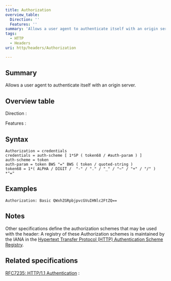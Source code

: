 ```yaml
---
title: Authorization
overview_table:
  Direction: ''
  Features: ''
summary: 'Allows a user agent to authenticate itself with an origin server.'
tags:
  - HTTP
  - Headers
uri: http/headers/Authorization

---
```

## <span>Summary</span>

Allows a user agent to authenticate itself with an origin server.

## <span>Overview table</span>

Direction
:

Features
:

## <span>Syntax</span>

    Authorization = credentials
    credentials = auth-scheme [ 1*SP ( token68 / #auth-param ) ]
    auth-scheme = token
    auth-param = token BWS "=" BWS ( token / quoted-string )
    token68 = 1*( ALPHA / DIGIT /  "-" / "." / "_" / "~" / "+" / "/" ) *"="

## <span>Examples</span>

```
Authorization: Basic QWxhZGRpbjpvcGVuIHNlc2FtZQ==
```

## <span>Notes</span>

Other specifications define the authorization schemes that may be used with the header: A registry of these Authorization schemes is maintained by the IANA in the [Hypertext Transfer Protocol (HTTP) Authentication Scheme Registry](http://www.iana.org/assignments/http-authschemes/http-authschemes.xhtml).

## <span>Related specifications</span>

[RFC7235: HTTP/1.1 Authentication](http://tools.ietf.org/html/rfc7235#section-4.2)
:


